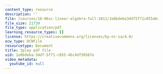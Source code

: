 ```yaml
---
content_type: resource
description: ''
file: /courses/18-06sc-linear-algebra-fall-2011/1e0bdeba34df5f71c05546c4df30587e_B17h10EF59g.pdf
file_size: 21739
file_type: application/pdf
learning_resource_types: []
license: https://creativecommons.org/licenses/by-nc-sa/4.0/
ocw_type: OCWFile
resourcetype: Document
title: 3play pdf file
uid: 1e0bdeba-34df-5f71-c055-46c4df30587e
video_metadata:
  youtube_id: null
---
```

